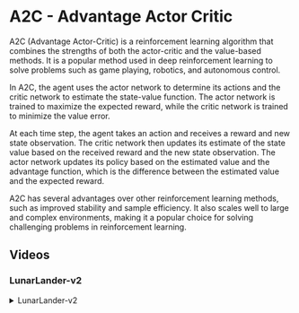 # A2C - Advantage Actor Critic

A2C (Advantage Actor-Critic) is a reinforcement learning algorithm that combines the strengths of both the actor-critic and the value-based methods. It is a popular method used in deep reinforcement learning to solve problems such as game playing, robotics, and autonomous control.

In A2C, the agent uses the actor network to determine its actions and the critic network to estimate the state-value function. The actor network is trained to maximize the expected reward, while the critic network is trained to minimize the value error.

At each time step, the agent takes an action and receives a reward and new state observation. The critic network then updates its estimate of the state value based on the received reward and the new state observation. The actor network updates its policy based on the estimated value and the advantage function, which is the difference between the estimated value and the expected reward.

A2C has several advantages over other reinforcement learning methods, such as improved stability and sample efficiency. It also scales well to large and complex environments, making it a popular choice for solving challenging problems in reinforcement learning.

## Videos

### LunarLander-v2

<details>
  <summary>LunarLander-v2</summary>
  <img src="https://github.com/valentin-cnt/rl-gym-zoo/blob/master/media/videos/lunar-lander-a2c.gif?raw=true" alt="lunar-lander-a2c">
</details>
